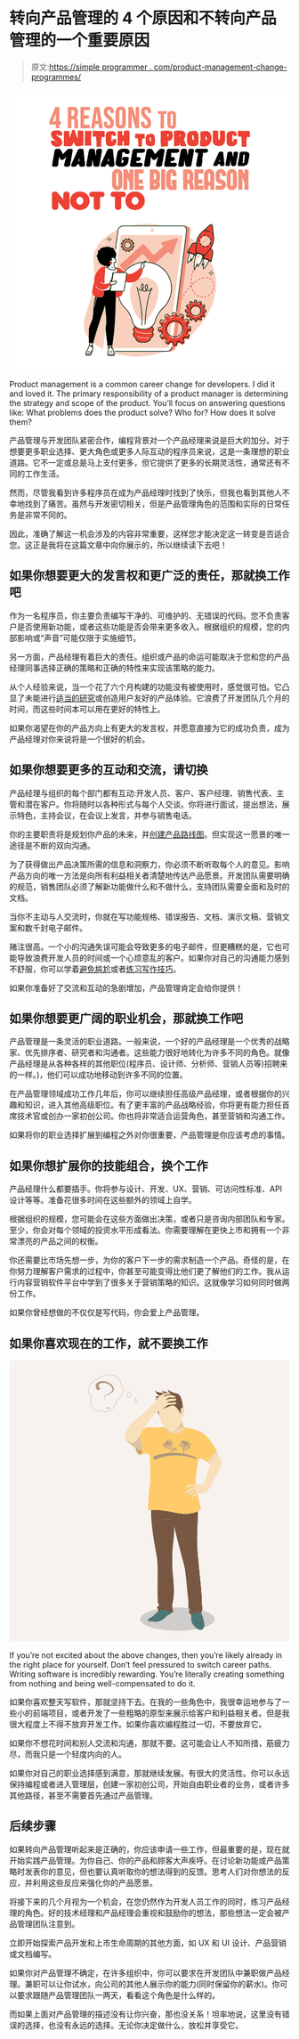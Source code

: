 # 转向产品管理的 4 个原因和不转向产品管理的一个重要原因

> 原文:[https://simple programmer . com/product-management-change-programmes/](https://simpleprogrammer.com/product-management-change-programmers/)

![switch to product management](img/68fdc515b7c31d966966c97356e52766.png)

Product management is a common career change for developers. I did it and loved it. The primary responsibility of a product manager is determining the strategy and scope of the product. You’ll focus on answering questions like: What problems does the product solve? Who for? How does it solve them?

产品管理与开发团队紧密合作，编程背景对一个产品经理来说是巨大的加分。对于想要更多职业选择、更大角色或更多人际互动的程序员来说，这是一条理想的职业道路。它不一定或总是马上支付更多，但它提供了更多的长期灵活性，通常还有不同的工作生活。

然而，尽管我看到许多程序员在成为产品经理时找到了快乐，但我也看到其他人不幸地找到了痛苦。虽然与开发密切相关，但是产品管理角色的范围和实际的日常任务是非常不同的。

因此，准确了解这一机会涉及的内容非常重要，这样您才能决定这一转变是否适合您。这正是我将在这篇文章中向你展示的，所以继续读下去吧！

## 如果你想要更大的发言权和更广泛的责任，那就换工作吧

作为一名程序员，你主要负责编写干净的、可维护的、无错误的代码。您不负责客户是否使用新功能，或者这些功能是否会带来更多收入。根据组织的规模，您的内部影响或“声音”可能仅限于实施细节。

另一方面，产品经理有着巨大的责任。组织或产品的命运可能取决于您和您的产品经理同事选择正确的策略和正确的特性来实现该策略的能力。

从个人经验来说，当一个花了六个月构建的功能没有被使用时，感觉很可怕。它凸显了未能进行[适当的研究](https://www.amazon.com/dp/B0047GMERK/makithecompsi-20)或创造用户友好的产品体验。它浪费了开发团队几个月的时间，而这些时间本可以用在更好的特性上。

如果你渴望在你的产品方向上有更大的发言权，并愿意直接为它的成功负责，成为产品经理对你来说将是一个很好的机会。

## 如果你想要更多的互动和交流，请切换

产品经理与组织的每个部门都有互动:开发人员、客户、客户经理、销售代表、主管和潜在客户。你将随时以各种形式与每个人交谈。你将进行面试，提出想法，展示特色，主持会议，在会议上发言，并参与销售电话。

你的主要职责将是规划你产品的未来，并[创建产品路线图](https://simpleprogrammer.com/product-roadmap-software-development-project/)。但实现这一愿景的唯一途径是不断的双向沟通。

为了获得做出产品决策所需的信息和洞察力，你必须不断听取每个人的意见。影响产品方向的唯一方法是向所有利益相关者清楚地传达产品愿景。开发团队需要明确的规范，销售团队必须了解新功能做什么和不做什么，支持团队需要全面和及时的文档。

当你不主动与人交流时，你就在写功能规格、错误报告、文档、演示文稿、营销文案和数千封电子邮件。

赌注很高。一个小的沟通失误可能会导致更多的电子邮件，但更糟糕的是，它也可能导致浪费开发人员的时间或一个心烦意乱的客户。如果你对自己的沟通能力感到不舒服，你可以学着[避免尴尬](https://simpleprogrammer.com/not-be-awkward-as-a-programmer/)或者[练习写作技巧](https://www.amazon.com/dp/0143127799/makithecompsi-20)。

如果你准备好了交流和互动的急剧增加，产品管理肯定会给你提供！

## 如果你想要更广阔的职业机会，那就换工作吧

产品管理是一条灵活的职业道路。一般来说，一个好的产品经理是一个优秀的战略家、优先排序者、研究者和沟通者。这些能力很好地转化为许多不同的角色。就像产品经理是从各种各样的其他职位(程序员、设计师、分析师、营销人员等)招聘来的一样。)，他们可以成功地移动到许多不同的位置。

在产品管理领域成功工作几年后，你可以继续担任高级产品经理，或者根据你的兴趣和知识，进入其他高级职位。有了更丰富的产品战略经验，你将更有能力担任首席技术官或创办一家初创公司。你也将非常适合运营角色，甚至营销和沟通工作。

如果将你的职业选择扩展到编程之外对你很重要，产品管理是你应该考虑的事情。

## 如果你想扩展你的技能组合，换个工作

产品经理什么都要插手。你将参与设计、开发、UX、营销、可访问性标准、API 设计等等。准备花很多时间在这些额外的领域上自学。

根据组织的规模，您可能会在这些方面做出决策，或者只是咨询内部团队和专家。至少，你会对每个领域的投资水平形成看法。你需要理解在更快上市和拥有一个非常漂亮的产品之间的权衡。

你还需要比市场先想一步，为你的客户下一步的需求制造一个产品。奇怪的是，在你努力理解客户需求的过程中，你甚至可能变得比他们更了解他们的工作。我从运行内容营销软件平台中学到了很多关于营销策略的知识。这就像学习如何同时做两份工作。

如果你曾经想做的不仅仅是写代码，你会爱上产品管理。

## 如果你喜欢现在的工作，就不要换工作

![switch to product management](img/58e22e6ca3dd48e1766e858acf98b727.png)

If you’re not excited about the above changes, then you’re likely already in the right place for yourself. Don’t feel pressured to switch career paths. Writing software is incredibly rewarding. You’re literally creating something from nothing and being well-compensated to do it.

如果你喜欢整天写软件，那就坚持下去。在我的一些角色中，我很幸运地参与了一些小的前端项目，或者开发了一些粗略的原型来展示给客户和利益相关者。但是我很大程度上不得不放弃开发工作。如果你喜欢编程胜过一切，不要放弃它。

如果你不想花时间和别人交流和沟通，那就不要。这可能会让人不知所措，筋疲力尽，而我只是一个轻度内向的人。

如果你对自己的职业选择感到满意，那就继续发展。有很大的灵活性。你可以永远保持编程或者进入管理层，创建一家初创公司，开始自由职业者的业务，或者许多其他路径，甚至不需要首先通过产品管理。

## 后续步骤

如果转向产品管理听起来是正确的，你应该申请一些工作，但最重要的是，现在就开始实践产品管理。为你自己、你的产品和顾客大声疾呼。在讨论新功能或产品策略时发表你的意见，但也要认真听取你的想法得到的反馈。思考人们对你想法的反应，并利用这些反应来强化你的产品愿景。

将接下来的几个月视为一个机会，在您仍然作为开发人员工作的同时，练习产品经理的角色。好的技术经理和产品经理会重视和鼓励你的想法，那些想法一定会被产品管理团队注意到。

立即开始探索产品开发和上市生命周期的其他方面，如 UX 和 UI 设计、产品营销或文档编写。

如果你对产品管理不确定，在许多组织中，你可以要求在开发团队中兼职做产品经理。兼职可以让你试水，向公司的其他人展示你的能力(同时保留你的薪水)。你可以要求跟随产品管理团队一两天，看看这个角色是什么样的。

而如果上面对产品管理的描述没有让你兴奋，那也没关系！坦率地说，这里没有错误的选择，也没有永远的选择。无论你决定做什么，放松并享受它。